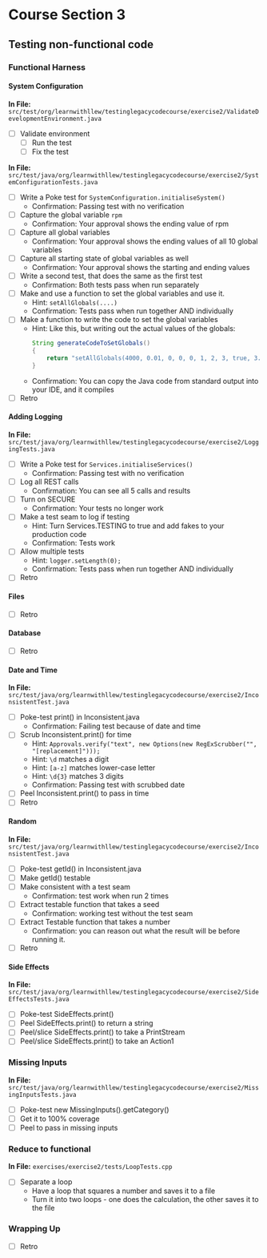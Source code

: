 # Course Section 3

## Testing non-functional code

### Functional Harness

#### System Configuration

**In File:** `src/test/org/learnwithllew/testinglegacycodecourse/exercise2/ValidateDevelopmentEnvironment.java`
* [ ] Validate environment
    * [ ] Run the test
    * [ ] Fix the test

**In File:** `src/test/java/org/learnwithllew/testinglegacycodecourse/exercise2/SystemConfigurationTests.java`

* [ ] Write a Poke test for `SystemConfiguration.initialiseSystem()`
    * Confirmation: Passing test with no verification
* [ ] Capture the global variable `rpm`
    * Confirmation: Your approval shows the ending value of rpm
* [ ] Capture all global variables 
    * Confirmation: Your approval shows the ending values of all 10 global variables
* [ ] Capture all starting state of global variables as well
    * Confirmation: Your approval shows the starting and ending values
* [ ] Write a second test, that does the same as the first test
    * Confirmation: Both tests pass when run separately
* [ ] Make and use a function to set the global variables and use it.
    * Hint: `setAllGlobals(....)`
    * Confirmation: Tests pass when run together AND individually
* [ ] Make a function to write the code to set the global variables
    * Hint: Like this, but writing out the actual values of the globals:
        ```java
        String generateCodeToSetGlobals()
        {
            return "setAllGlobals(4000, 0.01, 0, 0, 0, 1, 2, 3, true, 3.2);";
        }
        ```
    * Confirmation: You can copy the Java code from standard output into your IDE, and it compiles
* [ ] Retro

#### Adding Logging
**In File:** `src/test/java/org/learnwithllew/testinglegacycodecourse/exercise2/LoggingTests.java`  
* [ ] Write a Poke test for `Services.initialiseServices()`
    * Confirmation: Passing test with no verification
* [ ] Log all REST calls
    * Confirmation: You can see all 5 calls and results
* [ ] Turn on SECURE
    * Confirmation: Your tests no longer work
* [ ] Make a test seam to log if testing
    * Hint: Turn Services.TESTING to true and add fakes to your production code
    * Confirmation: Tests work
* [ ] Allow multiple tests
    * Hint: `logger.setLength(0);`
    * Confirmation: Tests pass when run together AND individually
* [ ] Retro

#### Files

* [ ] Retro

#### Database

* [ ] Retro

#### Date and Time
**In File:** `src/test/java/org/learnwithllew/testinglegacycodecourse/exercise2/InconsistentTest.java`

* [ ] Poke-test print() in Inconsistent.java
    * Confirmation: Failing test because of date and time
* [ ] Scrub Inconsistent.print() for time
    * Hint: `Approvals.verify("text", new Options(new RegExScrubber("", "[replacement]")));`
    * Hint: `\d` matches a digit
    * Hint: `[a-z]` matches lower-case letter
    * Hint: `\d{3}` matches 3 digits 
    * Confirmation: Passing test with scrubbed date
* [ ] Peel Inconsistent.print() to pass in time
* [ ] Retro

#### Random
**In File:** `src/test/java/org/learnwithllew/testinglegacycodecourse/exercise2/InconsistentTest.java`
* [ ] Poke-test getId() in Inconsistent.java
* [ ] Make getId() testable
* [ ] Make consistent with a test seam
    * Confirmation: test work when run 2 times 
* [ ] Extract testable function that takes a seed
    * Confirmation: working test without the test seam
* [ ] Extract Testable function that takes a number
    * Confirmation: you can reason out what the result will be before running it.
* [ ] Retro

#### Side Effects
**In File:** `src/test/java/org/learnwithllew/testinglegacycodecourse/exercise2/SideEffectsTests.java`
* [ ] Poke-test SideEffects.print()
* [ ] Peel SideEffects.print() to return a string
* [ ] Peel/slice SideEffects.print() to take a PrintStream
* [ ] Peel/slice SideEffects.print() to take an Action1<String>

### Missing Inputs
**In File:** `src/test/java/org/learnwithllew/testinglegacycodecourse/exercise2/MissingInputsTests.java`
* [ ] Poke-test new MissingInputs().getCategory()
* [ ] Get it to 100% coverage
* [ ] Peel to pass in missing inputs 

### Reduce to functional
**In File:** `exercises/exercise2/tests/LoopTests.cpp`
* [ ] Separate a loop
    * Have a loop that squares a number and saves it to a file
    * Turn it into two loops - one does the calculation, the other saves it to the file

### Wrapping Up

* [ ] Retro
